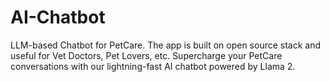 # AI-Chatbot
LLM-based Chatbot for PetCare. The app is built on open source stack and useful for Vet Doctors, Pet Lovers, etc. Supercharge your PetCare conversations with our lightning-fast AI chatbot powered by Llama 2.
